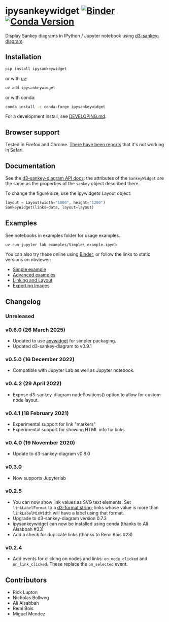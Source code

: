 # ipysankeywidget [![Binder](https://mybinder.org/badge.svg)](https://mybinder.org/v2/gh/ricklupton/ipysankeywidget/master?urlpath=lab/tree/examples/Simple%20example.ipynb) [![Conda Version](https://img.shields.io/conda/vn/conda-forge/ipysankeywidget.svg)](https://anaconda.org/conda-forge/ipysankeywidget) 

Display Sankey diagrams in IPython / Jupyter notebook using [d3-sankey-diagram](https://github.com/ricklupton/d3-sankey-diagram).

## Installation

```sh
pip install ipysankeywidget
```

or with [uv](https://github.com/astral-sh/uv):

```sh
uv add ipysankeywidget
```

or with conda:

```sh
conda install -c conda-forge ipysankeywidget
```

For a development install, see [DEVELOPING.md](DEVELOPING.md).

## Browser support

Tested in Firefox and Chrome. [There have been reports](https://github.com/ricklupton/ipysankeywidget/issues/2) that it's not working in Safari.
    
## Documentation

See the
[d3-sankey-diagram API docs](https://github.com/ricklupton/d3-sankey-diagram/wiki):
the attributes of the `SankeyWidget` are the same as the properties of the `sankey` object described there.

To change the figure size, use the ipywidgets Layout object:

```python
layout = Layout(width="1000", height="1200")
SankeyWidget(links=data, layout=layout)
```

## Examples

See notebooks in examples folder for usage examples. 

```sh
uv run jupyter lab examples/Simple\ example.ipynb
```

You can also try these online using [Binder](https://mybinder.org/v2/gh/ricklupton/ipysankeywidget/master?urlpath=lab/tree/examples/Simple%20example.ipynb), or follow the links to static versions on nbviewer:
- [Simple example](http://nbviewer.jupyter.org/github/ricklupton/ipysankeywidget/blob/master/examples/Simple%20example.ipynb)
- [Advanced examples](http://nbviewer.jupyter.org/github/ricklupton/ipysankeywidget/blob/master/examples/More%20examples.ipynb)
- [Linking and Layout](http://nbviewer.jupyter.org/github/ricklupton/ipysankeywidget/blob/master/examples/Linking%20and%20Layout.ipynb)
- [Exporting Images](http://nbviewer.jupyter.org/github/ricklupton/ipysankeywidget/blob/master/examples/Exporting%20Images.ipynb)

## Changelog

### Unreleased

### v0.6.0 (26 March 2025)

- Updated to use [anywidget](https://anywidget.dev/) for simpler packaging.
- Updated d3-sankey-diagram to v0.9.1

### v0.5.0 (16 December 2022)

- Compatible with Jupyter Lab as well as Jupyter notebook.

### v0.4.2 (29 April 2022)

- Expose d3-sankey-diagram nodePositions() option to allow for custom node layout.

### v0.4.1 (18 February 2021)

- Experimental support for link "markers"
- Experimental support for showing HTML info for links

### v0.4.0 (19 November 2020)

- Update to d3-sankey-diagram v0.8.0

### v0.3.0

- Now supports Jupyterlab

### v0.2.5

- You can now show link values as SVG text elements. Set `linkLabelFormat` to a [d3-format string](https://github.com/d3/d3-format#locale_format); links whose value is more than `linkLabelMinWidth` will have a label using that format.
- Upgrade to d3-sankey-diagram version 0.7.3
- ipysankeywidget can now be installed using conda (thanks to Ali Alsabbah #33)
- Add a check for duplicate links (thanks to Remi Bois #23)

### v0.2.4

- Add events for clicking on nodes and links: `on_node_clicked` and
  `on_link_clicked`. These replace the `on_selected` event.

## Contributors

- Rick Lupton
- Nicholas Bollweg
- Ali Alsabbah
- Remi Bois
- Miguel Mendez

